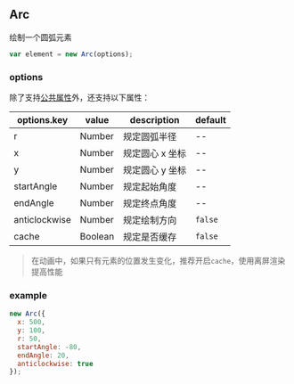 ## Arc

绘制一个圆弧元素

```js
var element = new Arc(options);
```

### options

除了支持[公共属性](../Element.md)外，还支持以下属性：

| options.key   | value   | description     | default |
| ------------- | ------- | --------------- | ------- |
| r             | Number  | 规定圆弧半径    | --      |
| x             | Number  | 规定圆心 x 坐标 | --      |
| y             | Number  | 规定圆心 y 坐标 | --      |
| startAngle    | Number  | 规定起始角度    | --      |
| endAngle      | Number  | 规定终点角度    | --      |
| anticlockwise | Number  | 规定绘制方向    | `false` |
| cache         | Boolean | 规定是否缓存    | `false` |

> 在动画中，如果只有元素的位置发生变化，推荐开启`cache`，使用离屏渲染提高性能

### example

```js
new Arc({
  x: 500,
  y: 100,
  r: 50,
  startAngle: -80,
  endAngle: 20,
  anticlockwise: true
});
```
